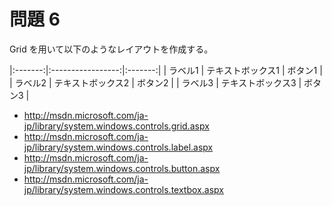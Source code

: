 # 問題 6
Grid を用いて以下のようなレイアウトを作成する。


|:-------:|:-----------------:|:-------:|
| ラベル1 | テキストボックス1 | ボタン1 |
| ラベル2 | テキストボックス2 | ボタン2 |
| ラベル3 | テキストボックス3 | ボタン3 |

- http://msdn.microsoft.com/ja-jp/library/system.windows.controls.grid.aspx
- http://msdn.microsoft.com/ja-jp/library/system.windows.controls.label.aspx
- http://msdn.microsoft.com/ja-jp/library/system.windows.controls.button.aspx
- http://msdn.microsoft.com/ja-jp/library/system.windows.controls.textbox.aspx
